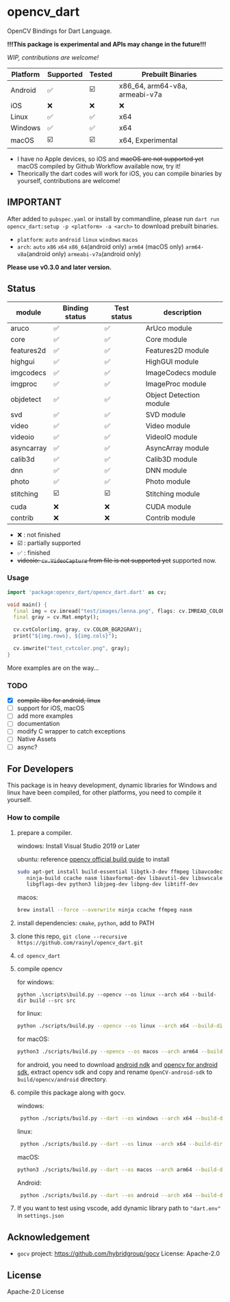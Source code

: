 # opencv_dart

OpenCV Bindings for Dart Language.

**!!!This package is experimental and APIs may change in the future!!!**

*WIP, contributions are welcome!*

| Platform | Supported               | Tested                  | Prebuilt Binaries              |
| -------- | ----------------------- | ----------------------- | ------------------------------ |
| Android  | :white_check_mark:      | :ballot_box_with_check: | x86_64, arm64-v8a, armeabi-v7a |
| iOS      | :x:                     | :x:                     | :x:                            |
| Linux    | :white_check_mark:      | :white_check_mark:      | x64                            |
| Windows  | :white_check_mark:      | :white_check_mark:      | x64                            |
| macOS    | :ballot_box_with_check: | :ballot_box_with_check: | x64, Experimental              |

- I have no Apple devices, so iOS and ~~macOS are not supported yet~~ macOS compiled by Github Workflow available now, try it!
- Theorically the dart codes will work for iOS, you can compile binaries by yourself, contributions are welcome!

## IMPORTANT

After added to `pubspec.yaml` or install by commandline,
please run `dart run opencv_dart:setup -p <platform> -a <arch>` to download
prebuilt binaries.

- `platform`: `auto` `android` `linux` `windows` `macos`
- `arch`: `auto` `x86` `x64` `x86_64`(android only) `arm64` (macOS only) `arm64-v8a`(android only) `armeabi-v7a`(android only)

**Please use v0.3.0 and later version.**

## Status

| module     | Binding status          | Test status             | description             |
| ---------- | ----------------------- | ----------------------- | ----------------------- |
| aruco      | :white_check_mark:      | :white_check_mark:      | ArUco module            |
| core       | :white_check_mark:      | :white_check_mark:      | Core module             |
| features2d | :white_check_mark:      | :white_check_mark:      | Features2D module       |
| highgui    | :white_check_mark:      | :white_check_mark:      | HighGUI module          |
| imgcodecs  | :white_check_mark:      | :white_check_mark:      | ImageCodecs module      |
| imgproc    | :white_check_mark:      | :white_check_mark:      | ImageProc module        |
| objdetect  | :white_check_mark:      | :white_check_mark:      | Object Detection module |
| svd        | :white_check_mark:      | :white_check_mark:      | SVD module              |
| video      | :white_check_mark:      | :white_check_mark:      | Video module            |
| videoio    | :white_check_mark:      | :white_check_mark:      | VideoIO module          |
| asyncarray | :white_check_mark:      | :white_check_mark:      | AsyncArray module       |
| calib3d    | :white_check_mark:      | :white_check_mark:      | Calib3D module          |
| dnn        | :white_check_mark:      | :white_check_mark:      | DNN module              |
| photo      | :white_check_mark:      | :white_check_mark:      | Photo module            |
| stitching  | :ballot_box_with_check: | :ballot_box_with_check: | Stitching module        |
| cuda       | :x:                     | :x:                     | CUDA module             |
| contrib    | :x:                     | :x:                     | Contrib module          |

- :x: : not finished
- :ballot_box_with_check: : partially supported
- :white_check_mark: : finished
- ~~videoio: `cv.VideoCapture` from file is not supported yet~~ supported now.

### Usage

```dart
import 'package:opencv_dart/opencv_dart.dart' as cv;

void main() {
  final img = cv.imread("test/images/lenna.png", flags: cv.IMREAD_COLOR);
  final gray = cv.Mat.empty();

  cv.cvtColor(img, gray, cv.COLOR_BGR2GRAY);
  print("${img.rows}, ${img.cols}");

  cv.imwrite("test_cvtcolor.png", gray);
}
```

More examples are on the way...

### TODO

- [x] ~~compile libs for android, linux~~
- [ ] support for iOS, macOS
- [ ] add more examples
- [ ] documentation
- [ ] modify C wrapper to catch exceptions
- [ ] Native Assets
- [ ] async?

## For Developers

This package is in heavy development, dynamic libraries for Windows and linux have been compiled, for other platforms, you need to compile it yourself.

### How to compile

1. prepare a compiler.

   windows: Install Visual Studio 2019 or Later

   ubuntu: reference [opencv official build guide](https://docs.opencv.org/4.x/d7/d9f/tutorial_linux_install.html) to install

   ```bash
   sudo apt-get install build-essential libgtk-3-dev ffmpeg libavcodec-dev cmake \
      ninja-build ccache nasm libavformat-dev libavutil-dev libswscale-dev \
      libgflags-dev python3 libjpeg-dev libpng-dev libtiff-dev
   ```

   macos:

   ```bash
   brew install --force --overwrite ninja ccache ffmpeg nasm
   ```

2. install dependencies: `cmake`, `python`, add to PATH
3. clone this repo, `git clone --recursive https://github.com/rainyl/opencv_dart.git`
4. `cd opencv_dart`
5. compile opencv

   for windows:

   ```pwsh
   python .\scripts\build.py --opencv --os linux --arch x64 --build-dir build --src src
   ```

    for linux:

    ```bash
    python ./scripts/build.py --opencv --os linux --arch x64 --build-dir build --src src
    ```

   for macOS:

   ```bash
   python3 ./scripts/build.py --opencv --os macos --arch arm64 --build-dir build --src src
   ```

   for android, you need to download [android ndk](https://developer.android.com/ndk/downloads) and [opencv for android sdk](https://opencv.org/releases/), extract opencv sdk and copy and rename `OpenCV-android-sdk` to `build/opencv/android` directory.

6. compile this package along with gocv.

   windows:

   ```bash
    python ./scripts/build.py --dart --os windows --arch x64 --build-dir build --src src
    ```

   linux:

   ```bash
    python ./scripts/build.py --dart --os linux --arch x64 --build-dir build --src src
   ```

   macOS:

   ```bash
   python3 ./scripts/build.py --dart --os macos --arch arm64 --build-dir build --src src
   ```

   Android:

   ```bash
    python ./scripts/build.py --dart --os android --arch x64 --build-dir build --src src --android-ndk <Android NDK path> --android-abi <x86_64, arm64-v8a, armeabi-v7a>
    ```

7. If you want to test using vscode, add dynamic library path to `"dart.env"` in `settings.json`

## Acknowledgement

- `gocv` project: <https://github.com/hybridgroup/gocv> License: Apache-2.0

## License

Apache-2.0 License
